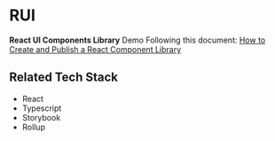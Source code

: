 # RUI

**React UI Components Library** Demo Following this document: [How to Create and Publish a React Component Library](https://dev.to/alexeagleson/how-to-create-and-publish-a-react-component-library-2oe)

## Related Tech Stack

- React
- Typescript
- Storybook
- Rollup
